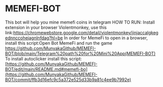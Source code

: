 # MEMEFI-BOT
This bot will help you mine memefi coins in telegram
HOW TO RUN:
Install extension in your browser Violentmonkey, use this link:https://chromewebstore.google.com/detail/violentmonkey/jinjaccalgkegednnccohejagnlnfdag?hl=be
In order for MemeFi to open in a browser, install this script:Open Bot MemeFi and run the game https://github.com/MunyakaGithub/MEMEFI-BOT/blob/main/Telegram%20path%20for%20Mini%20App(MEMEFI-BOT)
To install autoclicker install this script:[https://github.com/MunyakaGithub/MEMEFI-BOT/edit/main/README.md#memefi-bo](https://github.com/MunyakaGithub/MEMEFI-BOT/commit/ffb3d16efc9c5a372e525d33b9a81c4ee9b7992e)
